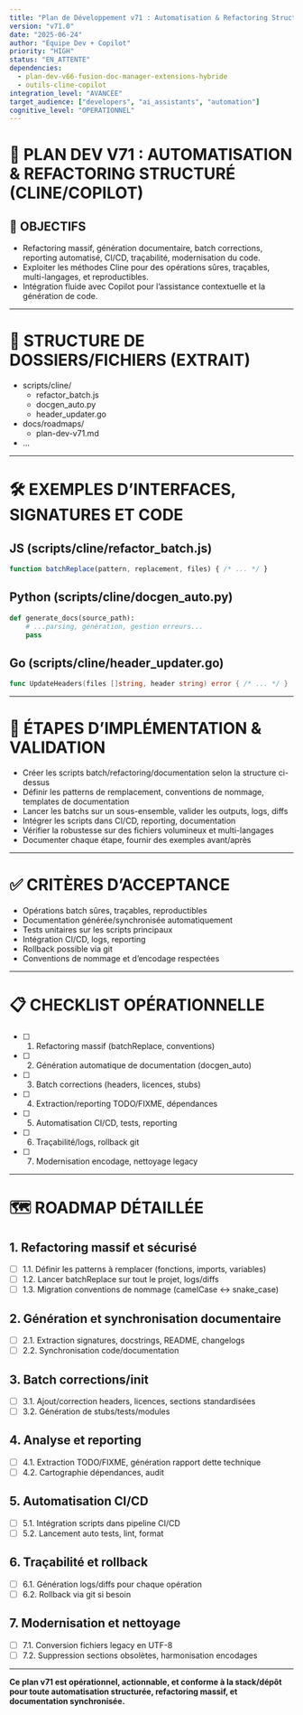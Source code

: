 ```yaml
---
title: "Plan de Développement v71 : Automatisation & Refactoring Structuré (Cline/Copilot)"
version: "v71.0"
date: "2025-06-24"
author: "Équipe Dev + Copilot"
priority: "HIGH"
status: "EN_ATTENTE"
dependencies:
  - plan-dev-v66-fusion-doc-manager-extensions-hybride
  - outils-cline-copilot
integration_level: "AVANCÉE"
target_audience: ["developers", "ai_assistants", "automation"]
cognitive_level: "OPERATIONNEL"
---
```


# 🧠 PLAN DEV V71 : AUTOMATISATION & REFACTORING STRUCTURÉ (CLINE/COPILOT)

## 🌟 OBJECTIFS

- Refactoring massif, génération documentaire, batch corrections, reporting automatisé, CI/CD, traçabilité, modernisation du code.
- Exploiter les méthodes Cline pour des opérations sûres, traçables, multi-langages, et reproductibles.
- Intégration fluide avec Copilot pour l’assistance contextuelle et la génération de code.

---

# 📂 STRUCTURE DE DOSSIERS/FICHIERS (EXTRAIT)

- scripts/cline/
  - refactor_batch.js
  - docgen_auto.py
  - header_updater.go
- docs/roadmaps/
  - plan-dev-v71.md
- ...

---

# 🛠️ EXEMPLES D’INTERFACES, SIGNATURES ET CODE

## JS (scripts/cline/refactor_batch.js)

```js
function batchReplace(pattern, replacement, files) { /* ... */ }
```

## Python (scripts/cline/docgen_auto.py)

```python
def generate_docs(source_path):
    # ...parsing, génération, gestion erreurs...
    pass
```

## Go (scripts/cline/header_updater.go)

```go
func UpdateHeaders(files []string, header string) error { /* ... */ }
```

---

# 🧪 ÉTAPES D’IMPLÉMENTATION & VALIDATION

- Créer les scripts batch/refactoring/documentation selon la structure ci-dessus
- Définir les patterns de remplacement, conventions de nommage, templates de documentation
- Lancer les batchs sur un sous-ensemble, valider les outputs, logs, diffs
- Intégrer les scripts dans CI/CD, reporting, documentation
- Vérifier la robustesse sur des fichiers volumineux et multi-langages
- Documenter chaque étape, fournir des exemples avant/après

---

# ✅ CRITÈRES D’ACCEPTANCE

- Opérations batch sûres, traçables, reproductibles
- Documentation générée/synchronisée automatiquement
- Tests unitaires sur les scripts principaux
- Intégration CI/CD, logs, reporting
- Rollback possible via git
- Conventions de nommage et d’encodage respectées

---

# 📋 CHECKLIST OPÉRATIONNELLE

- [ ] 1. Refactoring massif (batchReplace, conventions)
- [ ] 2. Génération automatique de documentation (docgen_auto)
- [ ] 3. Batch corrections (headers, licences, stubs)
- [ ] 4. Extraction/reporting TODO/FIXME, dépendances
- [ ] 5. Automatisation CI/CD, tests, reporting
- [ ] 6. Traçabilité/logs, rollback git
- [ ] 7. Modernisation encodage, nettoyage legacy

---

# 🗺️ ROADMAP DÉTAILLÉE

## 1. Refactoring massif et sécurisé

- [ ] 1.1. Définir les patterns à remplacer (fonctions, imports, variables)
- [ ] 1.2. Lancer batchReplace sur tout le projet, logs/diffs
- [ ] 1.3. Migration conventions de nommage (camelCase ↔ snake_case)

## 2. Génération et synchronisation documentaire

- [ ] 2.1. Extraction signatures, docstrings, README, changelogs
- [ ] 2.2. Synchronisation code/documentation

## 3. Batch corrections/init

- [ ] 3.1. Ajout/correction headers, licences, sections standardisées
- [ ] 3.2. Génération de stubs/tests/modules

## 4. Analyse et reporting

- [ ] 4.1. Extraction TODO/FIXME, génération rapport dette technique
- [ ] 4.2. Cartographie dépendances, audit

## 5. Automatisation CI/CD

- [ ] 5.1. Intégration scripts dans pipeline CI/CD
- [ ] 5.2. Lancement auto tests, lint, format

## 6. Traçabilité et rollback

- [ ] 6.1. Génération logs/diffs pour chaque opération
- [ ] 6.2. Rollback via git si besoin

## 7. Modernisation et nettoyage

- [ ] 7.1. Conversion fichiers legacy en UTF-8
- [ ] 7.2. Suppression sections obsolètes, harmonisation encodages

---

**Ce plan v71 est opérationnel, actionnable, et conforme à la stack/dépôt pour toute automatisation structurée, refactoring massif, et documentation synchronisée.**
